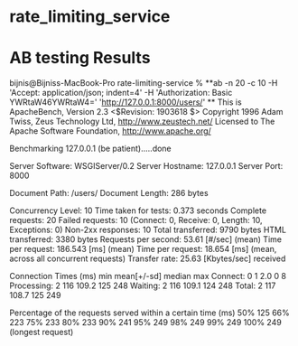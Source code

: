 # rate_limiting_service

# AB testing Results

bijnis@Bijniss-MacBook-Pro rate-limiting-service % **ab -n 20 -c 10 -H 'Accept: application/json; indent=4' -H 'Authorization: Basic YWRtaW46YWRtaW4='  'http://127.0.0.1:8000/users/' **
This is ApacheBench, Version 2.3 <$Revision: 1903618 $>
Copyright 1996 Adam Twiss, Zeus Technology Ltd, http://www.zeustech.net/
Licensed to The Apache Software Foundation, http://www.apache.org/

Benchmarking 127.0.0.1 (be patient).....done


Server Software:        WSGIServer/0.2
Server Hostname:        127.0.0.1
Server Port:            8000

Document Path:          /users/
Document Length:        286 bytes

Concurrency Level:      10
Time taken for tests:   0.373 seconds
Complete requests:      20
Failed requests:        10
   (Connect: 0, Receive: 0, Length: 10, Exceptions: 0)
Non-2xx responses:      10
Total transferred:      9790 bytes
HTML transferred:       3380 bytes
Requests per second:    53.61 [#/sec] (mean)
Time per request:       186.543 [ms] (mean)
Time per request:       18.654 [ms] (mean, across all concurrent requests)
Transfer rate:          25.63 [Kbytes/sec] received

Connection Times (ms)
              min  mean[+/-sd] median   max
Connect:        0    1   2.0      0       8
Processing:     2  116 109.2    125     248
Waiting:        2  116 109.1    124     248
Total:          2  117 108.7    125     249

Percentage of the requests served within a certain time (ms)
  50%    125
  66%    223
  75%    233
  80%    233
  90%    241
  95%    249
  98%    249
  99%    249
 100%    249 (longest request)

